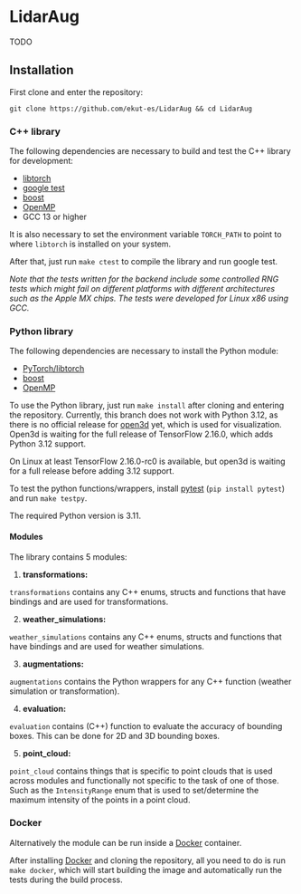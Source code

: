 # LidarAug

TODO

## Installation

First clone and enter the repository:

`git clone https://github.com/ekut-es/LidarAug && cd LidarAug`

### C++ library

The following dependencies are necessary to build and test the C++ library for development:

- [libtorch](https://pytorch.org/get-started/locally/)
- [google test](https://github.com/google/googletest)
- [boost](https://www.boost.org/)
- [OpenMP](https://www.openmp.org/resources/openmp-compilers-tools/)
- GCC 13 or higher

It is also necessary to set the environment variable `TORCH_PATH` to point to where `libtorch` is installed on your
system.

After that, just run `make ctest` to compile the library and run google test.

*Note that the tests written for the backend include some controlled RNG tests which might fail on different platforms with different architectures such as the Apple MX chips. The tests were developed for Linux x86 using GCC.*

### Python library

The following dependencies are necessary to install the Python module:

- [PyTorch/libtorch](https://pytorch.org/get-started/locally/)
- [boost](https://www.boost.org/)
- [OpenMP](https://www.openmp.org/resources/openmp-compilers-tools/)

To use the Python library, just run `make install` after cloning and entering the repository.
Currently, this branch does not work with Python 3.12, as there is no official release for [open3d](https://github.com/isl-org/Open3D/issues/6433) yet, which is used for visualization.
Open3d is waiting for the full release of TensorFlow 2.16.0, which adds Python 3.12 support.

On Linux at least TensorFlow 2.16.0-rc0 is available, but open3d is waiting for a full release before adding 3.12 support.

To test the python functions/wrappers, install [pytest](https://docs.pytest.org/en/8.0.x/) (`pip install pytest`) and
run `make testpy`.

The required Python version is 3.11.

#### Modules

The library contains 5 modules:

1. **transformations:**

`transformations` contains any C++ enums, structs and functions that have bindings and are used for transformations.

2. **weather_simulations:**

`weather_simulations` contains any C++ enums, structs and functions that have bindings and are used for weather
simulations.

3. **augmentations:**

`augmentations` contains the Python wrappers for any C++ function (weather simulation or transformation).

4. **evaluation:**

`evaluation` contains (C++) function to evaluate the accuracy of bounding boxes.
This can be done for 2D and 3D bounding boxes.

5. **point_cloud:**

`point_cloud` contains things that is specific to point clouds that is used across modules and functionally not
specific to the task of one of those.
Such as the `IntensityRange` enum that is used to set/determine the maximum intensity of the points in a point cloud.


### Docker

Alternatively the module can be run inside a [Docker](https://www.docker.com/) container.

After installing [Docker](https://www.docker.com/) and cloning the repository, all you need to do is run `make docker`,
which will start building the image and automatically run the tests during the build process.
